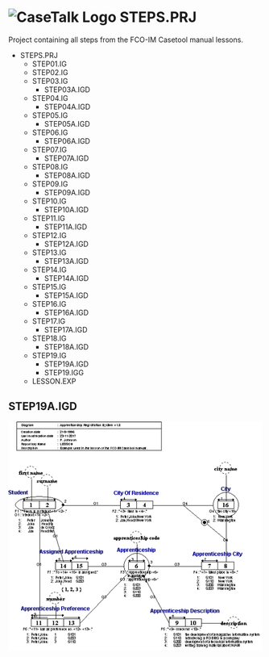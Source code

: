 # ![CaseTalk Logo](https://www.casetalk.com/templates/casetalk/favicon.ico) STEPS.PRJ
Project containing all steps from the FCO-IM Casetool manual lessons.

* STEPS.PRJ
  * STEP01.IG
  * STEP02.IG
  * STEP03.IG
    * STEP03A.IGD
  * STEP04.IG
    * STEP04A.IGD
  * STEP05.IG
    * STEP05A.IGD
  * STEP06.IG
    * STEP06A.IGD
  * STEP07.IG
    * STEP07A.IGD
  * STEP08.IG
    * STEP08A.IGD
  * STEP09.IG
    * STEP09A.IGD
  * STEP10.IG
    * STEP10A.IGD
  * STEP11.IG
    * STEP11A.IGD
  * STEP12.IG
    * STEP12A.IGD
  * STEP13.IG
    * STEP13A.IGD
  * STEP14.IG
    * STEP14A.IGD
  * STEP15.IG
    * STEP15A.IGD
  * STEP16.IG
    * STEP16A.IGD
  * STEP17.IG
    * STEP17A.IGD
  * STEP18.IG
    * STEP18A.IGD
  * STEP19.IG
    * STEP19A.IGD
    * STEP19.IGG
  * LESSON.EXP
## STEP19A.IGD
![Diagram STEP19A.IGD](STEP19A.png)

